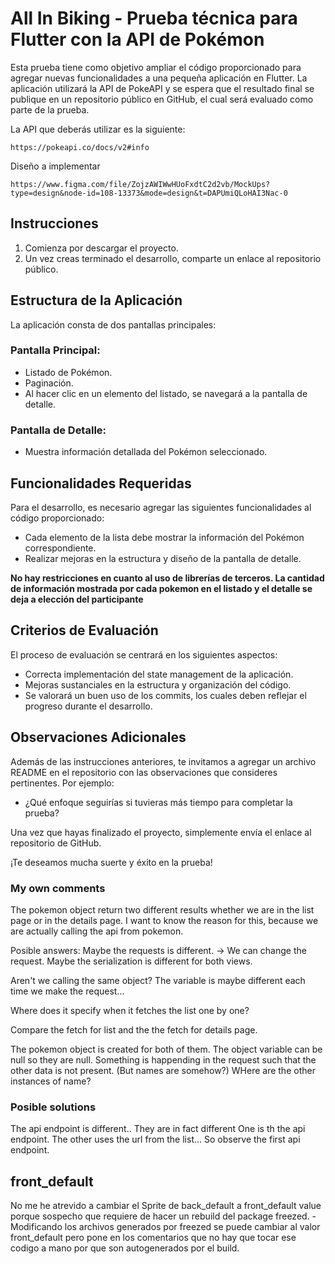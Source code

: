 # All In Biking - Prueba técnica para Flutter con la API de Pokémon

Esta prueba tiene como objetivo ampliar el código proporcionado para agregar nuevas funcionalidades a una pequeña aplicación en Flutter. La aplicación utilizará la API de PokeAPI y se espera que el resultado final se publique en un repositorio público en GitHub, el cual será evaluado como parte de la prueba.

La API que deberás utilizar es la siguiente:

```
https://pokeapi.co/docs/v2#info
```

Diseño a implementar
```
https://www.figma.com/file/ZojzAWIWwHUoFxdtC2d2vb/MockUps?type=design&node-id=108-13373&mode=design&t=DAPUmiQLoHAI3Nac-0
```

## Instrucciones

1. Comienza por descargar el proyecto.
2. Un vez creas terminado el desarrollo, comparte un enlace al repositorio público.

## Estructura de la Aplicación

La aplicación consta de dos pantallas principales:

### Pantalla Principal:

- Listado de Pokémon.
- Paginación.
- Al hacer clic en un elemento del listado, se navegará a la pantalla de detalle.

### Pantalla de Detalle:

- Muestra información detallada del Pokémon seleccionado.

## Funcionalidades Requeridas

Para el desarrollo, es necesario agregar las siguientes funcionalidades al código proporcionado:

- Cada elemento de la lista debe mostrar la información del Pokémon correspondiente.
- Realizar mejoras en la estructura y diseño de la pantalla de detalle.

**No hay restricciones en cuanto al uso de librerías de terceros. La cantidad de información mostrada por cada pokemon en el listado y el detalle se deja a elección del participante**

## Criterios de Evaluación

El proceso de evaluación se centrará en los siguientes aspectos:

- Correcta implementación del state management de la aplicación.
- Mejoras sustanciales en la estructura y organización del código.
- Se valorará un buen uso de los commits, los cuales deben reflejar el progreso durante el desarrollo.

## Observaciones Adicionales

Además de las instrucciones anteriores, te invitamos a agregar un archivo README en el repositorio con las observaciones que consideres pertinentes. Por ejemplo:

- ¿Qué enfoque seguirías si tuvieras más tiempo para completar la prueba?

Una vez que hayas finalizado el proyecto, simplemente envía el enlace al repositorio de GitHub.

¡Te deseamos mucha suerte y éxito en la prueba!




### My own comments 


The pokemon object return two different results whether we are in the list page or in the details page. I want to know the reason for this, because we are actually calling the api from pokemon. 

Posible answers: 
Maybe the requests is different. -> We can change the request. 
Maybe the serialization is different for both views. 

Aren't we calling the same object? The variable is maybe different each time we make the request...


Where does it specify when it fetches the list one by one? 



Compare the fetch for list and the the fetch for details page. 


The pokemon object is created for both of them.
The object variable can be null so they are null. Something is happending in the request such that the other data is not present. (But names are somehow?)  WHere are the other instances of name? 


### Posible solutions
The api endpoint is different.. They are in fact different
One is th the api endpoint. The other uses the url from the list...
So observe the first api endpoint.




## front_default 


No me he atrevido a cambiar el Sprite de back_default a front_default value porque sospecho que requiere de hacer un rebuild del package freezed. - Modificando los archivos generados por freezed se puede cambiar al valor front_default pero pone en los comentarios que no hay que tocar ese codigo a mano por que son autogenerados por el build. 